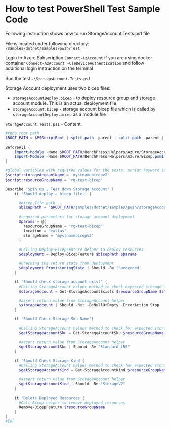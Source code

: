 # How to test PowerShell Test Sample Code

Following instruction shows how to run StorageAccount.Tests.ps1 file

File is located under following directory: `/samples/dotnet/samples/pwsh/Test`

Login to Azure Subscription `Connect-AzAccount`
if you are using docker container `Connect-AzAccount -UseDeviceAuthentication` and follow additional login instruction on the terminal

Run the test `.\StorageAccount.Tests.ps1`

Storage Account deployment uses two bicep files:

- `storageAccountDeploy.bicep` - to deploy resource group and storage account module. This is an actual deployment file
- `storageAccount.bicep` - storage account bicep file which is called by `storageAccountDeploy.bicep` as a module file

`StorageAccount.Tests.ps1` - Content.

```powershell
#repo root path
$ROOT_PATH = $PSScriptRoot | split-path -parent | split-path -parent | split-path -parent | split-path -parent | split-path -parent

BeforeAll {
    Import-Module -Name $ROOT_PATH/BenchPress/Helpers/Azure/StorageAcccount.psm1
    Import-Module -Name $ROOT_PATH/BenchPress/Helpers/Azure/Bicep.psm1
}

#global variables with required values for the tests. script keyword is used to avoid powershell megalinter complain for global keyword
$script:storageAccountName = 'mystnamebicepv2'
$script:resourceGroupName = 'rg-test-bicep'

Describe 'Spin up , Tear down Storage Account' {
    it 'Should deploy a bicep file.' {

      #bicep file path
      $bicepPath = "$ROOT_PATH/samples/dotnet/samples/pwsh/storageAccountDeploy.bicep"

      #required parameters for storage account deployment
      $params = @{
        resourceGroupName = "rg-test-bicep"
        location = "eastus"
        storageName = "mystnamebicepv2"
      }

      #Calling Deploy-BicepFeature helper to deploy resources
      $deployment = Deploy-BicepFeature $bicepPath $params

      #checking the return state from deployment
      $deployment.ProvisioningState | Should -Be 'Succeeded'
    }

    it 'Should check storage account exist' {
      #Calling StorageAccount helper method to check expected storage account exist
      $storageAccount = Get-StorageAccountExists $resourceGroupName $storageAccountName

      #assert return value from StorageAccount helper
      $storageAccount | Should -Not -BeNullOrEmpty -ErrorAction Stop
    }

    it 'Should Check Storage Sku Name'{

      #Calling StorageAccount helper method to check for expected storage Sku
      $getStorageAccountSku = Get-StorageAccountSku $resourceGroupName $storageAccountName

      #assert return value from StorageAccount helper
      $getStorageAccountSku | Should -Be "Standard_LRS"
    }

    it 'Should Check Storage Kind'{
      #Calling StorageAccount helper method to check for expected storage Kind
      $getStorageAccountKind = Get-StorageAccountKind $resourceGroupName $storageAccountName

      #assert return value from StorageAccount helper
      $getStorageAccountKind | Should -Be "StorageV2"
    }

    it 'Delete Deployed Resources'{
      #Call Bicep helper to remove deployed resources
      Remove-BicepFeature $resourceGroupName
    }
}
#EOF
```
